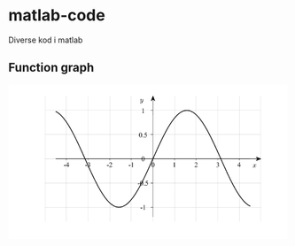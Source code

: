 # matlab-code
Diverse kod i matlab
## Function graph
![](https://github.com/nikodemusk/matlab-code/blob/main/function-graph.png)
